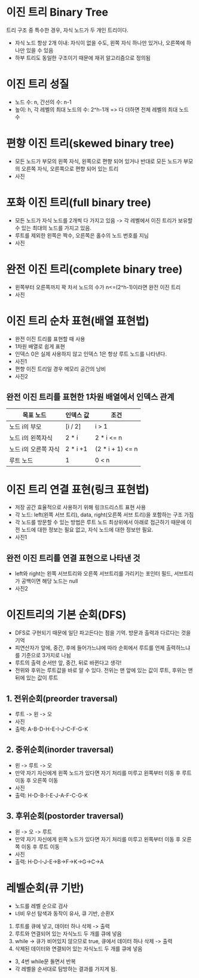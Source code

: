 # 이진 트리 Binary Tree

트리 구조 중 특수한 경우, 자식 노드가 두 개인 트리이다.

- 자식 노드 항상 2개 이내: 자식이 없을 수도, 왼쪽 자식 하나만 있거나, 오른쪽에 하나만 있을 수 있음
- 하부 트리도 동일한 구조이기 때문에 재귀 알고리즘으로 정의됨

# 이진 트리 성질

- 노드 수: n, 간선의 수: n-1
- 높이: h, 각 레벨의 최대 노드의 수: 2^h-1개 => 다 더하면 전체 레벨의 최대 노드 수

# 편향 이진 트리(skewed binary tree)

- 모든 노드가 부모의 왼쪽 자식, 왼쪽으로 편향 되어 있거나
  반대로 모든 노드가 부모의 오른쪽 자식, 오른쪽으로 편향 되어 있는 트리
- 사진

# 포화 이진 트리(full binary tree)

- 모든 노드가 자식 노드를 2개씩 다 가지고 있음 -> 각 레벨에서 이진 트리가 보유할 수 있는 최대의 노드를 가지고 있음.
- 루트를 제외한 왼쪽은 짝수, 오른쪽은 홀수의 노드 번호를 지님
- 사진

# 완전 이진 트리(complete binary tree)

- 왼쪽부터 오른쪽까지 꽉 차서 노드의 수가 n<=(2^h-1)이라면 완전 이진 트리
- 사진

# 이진 트리 순차 표현(배열 표현법)

- 완전 이진 트리를 표현할 때 사용
- 1차원 배열로 쉽게 표현
- 인덱스 0은 실제 사용하지 않고 인덱스 1은 항상 루트 노드를 나타낸다.
- 사진1
- 편향 이진 트리일 경우 메모리 공간의 낭비
- 사진2

## 완전 이진 트리를 표현한 1차원 배열에서 인덱스 관계

| 목표 노드            | 인덱스 값 | 조건              |
| -------------------- | --------- | ----------------- |
| 노드 i의 부모        | [i / 2]   | i > 1             |
| 노드 i의 왼쪽자식    | 2 \* i    | 2 \* i <= n       |
| 노드 i의 오른쪽 자식 | 2 \* i +1 | (2 \* i + 1) <= n |
| 루트 노드            | 1         | 0 < n             |

# 이진 트리 연결 표현(링크 표현법)

- 저장 공간 효율적으로 사용하기 위해 링크드리스트 표현 사용
- 각 노드: left(왼쪽 서브 트리), data, right(오른쪽 서브 트리)을 포함하는 구조 가짐
- 각 노드를 방문할 수 있는 방법은 루트 노드 최상위에서 아래로 접근하기 때문에 이전 노드에 대한 정보는 필요 없고, 자식 노드에 대한 정보만 필요.
- 사진1

## 완전 이진 트리를 연결 표현으로 나타낸 것

- left와 right는 왼쪽 서브트리와 오른쪽 서브트리를 가리키는 포인터 필드, 서브트리가 공백이면 해당 노드는 null
- 사진2

# 이진트리의 기본 순회(DFS)

- DFS로 구현되기 때문에 일단 파고든다는 점을 기억. 방문과 출력과 다르다는 것을 기억
- 피연산자가 앞에, 중간, 후에 들어가느냐에 따라 순회에서 루트를 언제 출력하느냐를 기준으로 3가지로 나뉨
- 루트의 출력 순서만 앞, 중간, 뒤로 바뀐다고 생각!
- 전위와 후위는 루트값을 바로 알 수 있다. 전위는 맨 앞에 있는 값이 루트, 후위는 맨 뒤에 있는 값이 루트

## 1. 전위순회(preorder traversal)

- 루트 -> 왼 -> 오
- 사진
- 출력: A-B-D-H-E-I-J-C-F-G-K

## 2. 중위순회(inorder traversal)

- 왼 -> 루트 -> 오
- 만약 자기 자신에게 왼쪽 노드가 있다면 자기 처리를 미루고 왼쪽부터 이동 후 루트 이동 후 오른쪽 이동
- 사진
- 출력: H-D-B-I-E-J-A-F-C-G-K

## 3. 후위순회(postorder traversal)

- 왼 -> 오 -> 루트
- 만약 자기 자신에게 왼쪽 노드가 있다면 자기 처리를 미루고 왼쪽부터 이동 후 오른쪽 이동 후 루트 이동
- 사진
- 출력: H-D-I-J-E->B->F->K->G->C->A

# 레벨순회(큐 기반)

- 노드를 레벨 순으로 검사
- 너비 우선 탐색과 동작이 유사, 큐 기반, 순환X

1. 루트를 큐에 넣고, 데이터 하나 삭제 -> 출력
2. 루트와 연결되어 있는 자식노드 두 개를 큐에 넣음
3. while -> 큐가 비어있지 않으므로 true, 큐에서 데이터 하나 삭제 -> 출력
4. 삭제된 데이터와 연결되어 있는 자식노드 두 개를 큐에 넣음

- 3, 4번 while문 돌면서 반복
- 각 레벨을 순서대로 탐방하는 결과를 가지게 됨.
